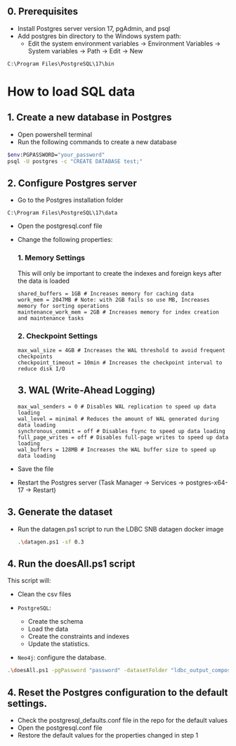 ## 0. Prerequisites

-   Install Postgres server version 17, pgAdmin, and psql
-   Add postgres bin directory to the Windows system path:
    -   Edit the system environment variables -> Environment Variables -> System variables -> Path -> Edit -> New

```
C:\Program Files\PostgreSQL\17\bin
```

# How to load SQL data

## 1. Create a new database in Postgres

-   Open powershell terminal
-   Run the following commands to create a new database

```bash
$env:PGPASSWORD="your_password"
psql -U postgres -c "CREATE DATABASE test;"
```

## 2. Configure Postgres server

-   Go to the Postgres installation folder

```
C:\Program Files\PostgreSQL\17\data
```

-   Open the postgresql.conf file
-   Change the following properties:

    ### 1. Memory Settings

    This will only be important to create the indexes and foreign keys after the data is loaded

    ```properties
    shared_buffers = 1GB # Increases memory for caching data
    work_mem = 2047MB # Note: with 2GB fails so use MB, Increases memory for sorting operations
    maintenance_work_mem = 2GB # Increases memory for index creation and maintenance tasks
    ```

    ### 2. Checkpoint Settings

    ```properties
    max_wal_size = 4GB # Increases the WAL threshold to avoid frequent checkpoints
    checkpoint_timeout = 10min # Increases the checkpoint interval to reduce disk I/O
    ```

    ## 3. WAL (Write-Ahead Logging)

    ```properties
    max_wal_senders = 0 # Disables WAL replication to speed up data loading
    wal_level = minimal # Reduces the amount of WAL generated during data loading
    synchronous_commit = off # Disables fsync to speed up data loading
    full_page_writes = off # Disables full-page writes to speed up data loading
    wal_buffers = 128MB # Increases the WAL buffer size to speed up data loading
    ```

-   Save the file
-   Restart the Postgres server (Task Manager -> Services -> postgres-x64-17 -> Restart)

## 3. Generate the dataset

-   Run the datagen.ps1 script to run the LDBC SNB datagen docker image

    ```bash
    .\datagen.ps1 -sf 0.3
    ```

## 4. Run the doesAll.ps1 script

This script will:

-   Clean the csv files

-   `PostgreSQL`:

    -   Create the schema
    -   Load the data
    -   Create the constraints and indexes
    -   Update the statistics.

-   `Neo4j`: configure the database.

```bash
.\doesAll.ps1 -pgPassword "password" -datasetFolder "ldbc_output_composite_merged-default_0_3" -neo4jDB "dbms-23424-1234123-234234-sada2dasd3qqf" >> "output_machine2.txt"
```

## 4. Reset the Postgres configuration to the default settings.

-   Check the postgresql_defaults.conf file in the repo for the default values
-   Open the postgresql.conf file
-   Restore the default values for the properties changed in step 1
